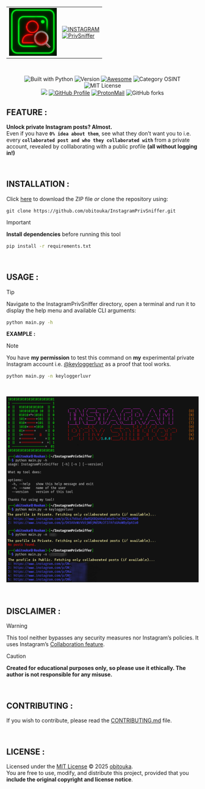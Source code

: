 <div align="center">

  <!--  
  <img src="https://github.com/obitouka/InstagramPrivSniffer/blob/main/img/logo.png" width="140"/>  
  <a href="https://git.io/typing-svg">
    <img src="https://readme-typing-svg.demolab.com?font=Audiowide&weight=400&size=70&letterSpacing=&duration=1&pause=9&color=FF0000&center=true&multiline=true&width=470&height=160&lines=INSTAGRAM;PrivSniffer">
  </a>
  -->
  
  <table>
   <td><img src="./assets/img/logo.png" width="125"/></td>
    <td>
      <!-- Instagram -->
      <a href="https://git.io/typing-svg"><img src="https://readme-typing-svg.herokuapp.com?font=Audiowide&size=50&duration=1&pause=10&color=E700FF&vCenter=true&width=350&lines=INSTAGRAM&repeat=true" alt="INSTAGRAM" /></a><br>
      <!-- PrivSniffer -->
      <a href="https://git.io/typing-svg"> <img src="https://readme-typing-svg.herokuapp.com?font=Audiowide&size=50&duration=1&pause=20&color=FF0000&vCenter=true&width=320&lines=PrivSniffer&repeat=true" alt="PrivSniffer" /></a>
    </td>
  </table>

  <br>
  
  <!-- Badges Row 1 -->
  <img alt="Built with Python" src="https://img.shields.io/badge/Built_with-Python-1987FF?logo=python&logoColor=white&style=plastic" height="30"/> <!-- PYTHON -->
  <img alt="Version" src="https://img.shields.io/badge/Version-1.0.1-D3FF00?style=plastic" height="30"/> <!-- Version -->
  <a href="https://awesome.re" title="Awesome"><img alt="Awesome" src="https://awesome.re/badge-flat.svg" height="30"/></a> <!-- Awesome -->
  <img alt="Category OSINT" src="https://img.shields.io/badge/Category-OSINT-ff0004?style=plastic" height="30"/> <!-- Category: OSINT -->
  <img alt="MIT License" src="https://img.shields.io/badge/License-MIT-BD00FF.svg?style=plastic" height="30"/> <!-- License: MIT -->  
  <img src="https://img.shields.io/github/stars/obitouka/InstagramPrivSniffer?style=plastic&color=ffffff&labelColor=111111&logo=github" width="150"/> <!-- Stars -->
  <a href="https://github.com/obitouka"><img alt="GitHub Profile" src="https://img.shields.io/badge/GitHub-111111?style=plastic&logo=github&logoColor=FF0000" width="103"/></a> <!-- Github -->
  <a href="mailto:obitouka@protonmail.com"><img alt="ProtonMail" src="https://img.shields.io/badge/ProtonMail-782DFF?style=plastic&logo=protonmail&logoColor=white" width="135"/></a> <!-- ProtonMail -->
  <img alt="GitHub forks" src="https://img.shields.io/github/forks/obitouka/InstagramPrivSniffer?style=plastic&color=ffffff&labelColor=111111&logo=github" width="145"/> <!-- Forks -->
  <!-- <a href="https://www.linkedin.com/in/roshansankalpbehera/"><img alt="LinkedIn" src="https://img.shields.io/badge/LinkedIn-1987FF?style=plastic&logo=linkedin&logoColor=white" width="90"/></a> <!-- Linkedin -->
  
</div>

## FEATURE :

**Unlock private Instagram posts? Almost.**  
Even if you have **```0% idea about them```**, see what they don’t want you to i.e. every **```collaborated post and who they collaborated with```** from a private account, revealed by colllaborating with a public profile **(all without logging in!)**

<br>

## INSTALLATION :   
Click [here](https://github.com/obitouka/InstagramPrivSniffer/archive/refs/heads/main.zip) to download the ZIP file *or* clone the repository using:
    
    git clone https://github.com/obitouka/InstagramPrivSniffer.git

> [!IMPORTANT]
> **Install dependencies** before running this tool
> ```bash
> pip install -r requirements.txt
> ```

<br>

## USAGE :  

> [!TIP]
> Navigate to the InstagramPrivSniffer directory, open a terminal and run it to display the help menu and available CLI arguments:
> ```bash
> python main.py -h
> ```


**EXAMPLE :**
> [!NOTE]
> You have **my permission** to test this command on **my** experimental private Instagram account i.e. [@keyloggerluvr](https://www.instagram.com/keyloggerluvr) as a proof that tool works.
> ```bash
> python main.py -n keyloggerluvr
> ```    

<br>

![Example](./assets/img/sample.png)

<br>

## DISCLAIMER : 
> [!WARNING]
> This tool neither bypasses any security measures nor Instagram’s policies. It uses Instagram’s [Collaboration feature](https://help.instagram.com/3526836317546926).

> [!CAUTION]
> **Created for educational purposes only, so please use it ethically. The author is not responsible for any misuse.**

<br>

## CONTRIBUTING : 
If you wish to contribute, please read the [CONTRIBUTING.md](.github/CONTRIBUTING.md) file.

<br>

## LICENSE :
Licensed under the [MIT License](LICENSE) © 2025 [obitouka](https://github.com/obitouka).  
You are free to use, modify, and distribute this project, provided that you **include the original copyright and license notice**.
